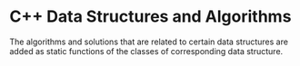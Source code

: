 # C++ Data Structures and Algorithms

The algorithms and solutions that are related to certain data structures are added as static functions
of the classes of corresponding data structure.